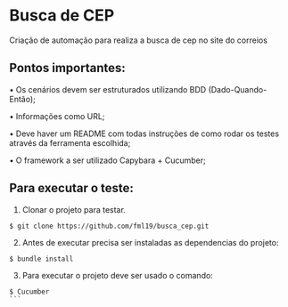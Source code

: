 # Busca de CEP 

Criação de automação para realiza a busca de cep no site do correios 

## Pontos importantes:

• Os cenários devem ser estruturados utilizando BDD (Dado-Quando-Então);
 
• Informações como URL;

• Deve haver um README com todas instruções de como rodar os testes através da ferramenta escolhida; 

• O framework a ser utilizado Capybara + Cucumber; 

## Para executar o teste:

1. Clonar o projeto para testar.
```
$ git clone https://github.com/fml19/busca_cep.git
```

2. Antes de executar precisa ser instaladas as dependencias do projeto:
```
$ bundle install

```
3. Para executar o projeto deve ser usado o comando:
````
$ Cucumber
```
